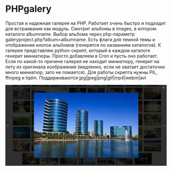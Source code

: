# PHPgalery
Простая и надежная галерея на PHP. Работает очень быстро и подходит для встраивания как модуль. Смотрит альбомы в images, в котором каталоги albumname. Выбор альбома через php-параметр galeryproject.php?album=albumname. Есть флаги для темной темы и отображения кнопок альбомов (генерятся по названиям каталогов). К галерее представляю python-скрипт, который в каждом каталоге генерит миниатюры. Просто добавляем в Cron и пусть оно работает. Если по какой-то причине галерея не находит миниатюру, генерит на лету из оригинала изображения (медленно, если не хватает достаточно много миниатюр, зато не ломается). Для работы скрипта нужны PIL, ffmpeg и tqdm. Поддерживаются jpg|jpeg|png|gif|mp4|webm|avi 

![alt text](images/scr.png)
